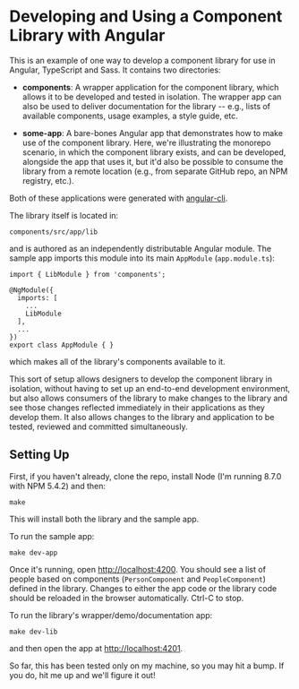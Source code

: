 # Developing and Using a Component Library with Angular

This is an example of one way to develop a component library for use in Angular, TypeScript and Sass. It contains two directories:

* **components**: A wrapper application for the component library, which allows it to be developed and tested in isolation. The wrapper app can also be used to deliver documentation for the library -- e.g., lists of available components, usage examples, a style guide, etc.

* **some-app**: A bare-bones Angular app that demonstrates how to make use of the component library. Here, we're illustrating the monorepo scenario, in which the component library exists, and can be developed, alongside the app that uses it, but it'd also be possible to consume the library from a remote location (e.g., from separate GitHub repo, an NPM registry, etc.).

Both of these applications were generated with [angular-cli](https://cli.angular.io/).

The library itself is located in:

```
components/src/app/lib
```

and is authored as an independently distributable Angular module. The sample app imports this module into its main `AppModule` (`app.module.ts`):

```
import { LibModule } from 'components';

@NgModule({
  imports: [
    ...
    LibModule
  ],
  ...
})
export class AppModule { }
```

which makes all of the library's components available to it.

This sort of setup allows designers to develop the component library in isolation, without having to set up an end-to-end development environment, but also allows consumers of the library to make changes to the library and see those changes reflected immediately in their applications as they develop them. It also allows changes to the library and application to be tested, reviewed and committed simultaneously.

## Setting Up

First, if you haven't already, clone the repo, install Node (I'm running 8.7.0 with NPM 5.4.2) and then:

```
make
```

This will install both the library and the sample app.

To run the sample app:

```
make dev-app
```

Once it's running, open [http://localhost:4200](http://localhost:4200). You should see a list of people based on components (`PersonComponent` and `PeopleComponent`) defined in the library. Changes to either the app code or the library code should be reloaded in the browser automatically. Ctrl-C to stop.

To run the library's wrapper/demo/documentation app:

```
make dev-lib
```

and then open the app at [http://localhost:4201](http://localhost:4201).

So far, this has been tested only on my machine, so you may hit a bump. If you do, hit me up and we'll figure it out!
